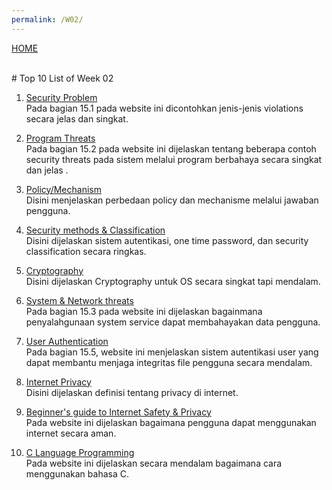 ```yaml
---
permalink: /W02/
---
```

[HOME](../)

<br>
# Top 10 List of Week 02

1. [Security Problem](https://www.cs.uic.edu/~jbell/CourseNotes/OperatingSystems/15_Security.html)<br>
Pada bagian 15.1 pada website ini dicontohkan jenis-jenis violations secara jelas dan singkat.

2. [Program Threats](https://www.cs.uic.edu/~jbell/CourseNotes/OperatingSystems/15_Security.html)<br>
Pada bagian 15.2 pada website ini dijelaskan tentang beberapa contoh security threats pada sistem melalui program berbahaya secara singkat dan jelas
. 
3. [Policy/Mechanism](https://softwareengineering.stackexchange.com/questions/402583/what-is-separation-between-policy-and-mechanism)<br>
Disini menjelaskan perbedaan policy dan mechanisme melalui jawaban pengguna.

4. [Security methods & Classification](https://www.tutorialspoint.com/operating_system/os_security.htm)<br>
Disini dijelaskan sistem autentikasi, one time password, dan security classification secara ringkas.

5. [Cryptography](https://www.cs.uic.edu/~jbell/CourseNotes/OperatingSystems/15_Security.html)<br>
Disini dijelaskan Cryptography untuk OS secara singkat tapi mendalam.

6. [System & Network threats](https://www.cs.uic.edu/~jbell/CourseNotes/OperatingSystems/15_Security.html)<br>
Pada bagian 15.3 pada website ini dijelaskan bagainmana penyalahgunaan system service dapat membahayakan data pengguna.

7. [User Authentication](https://www.cs.uic.edu/~jbell/CourseNotes/OperatingSystems/15_Security.html)<br>
Pada bagian 15.5, website ini menjelaskan sistem autentikasi user yang dapat membantu menjaga integritas file pengguna secara mendalam.

8. [Internet Privacy](https://en.wikipedia.org/wiki/Internet_privacy)<br>
Disini dijelaskan definisi tentang privacy di internet.

9. [Beginner's guide to Internet Safety & Privacy]()<br>
Pada website ini dijelaskan bagaimana pengguna dapat menggunakan internet secara aman.

10. [C Language Programming](https://www.w3schools.in/c-tutorial/)<br>
Pada website ini dijelaskan secara mendalam bagaimana cara menggunakan bahasa C.